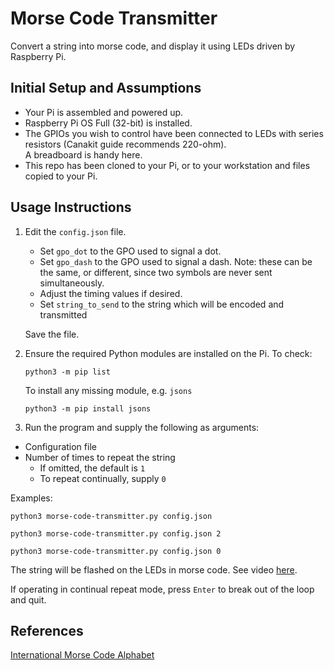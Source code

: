 # Morse Code Transmitter

Convert a string into morse code, and display it using LEDs driven by Raspberry Pi.

## Initial Setup and Assumptions

* Your Pi is assembled and powered up.
* Raspberry Pi OS Full (32-bit) is installed.
* The GPIOs you wish to control have been connected to LEDs with series resistors (Canakit guide recommends 220-ohm).  
  A breadboard is handy here.
* This repo has been cloned to your Pi, or to your workstation and files copied to your Pi.
  
## Usage Instructions

1. Edit the `config.json` file.  
   
   * Set `gpo_dot` to the GPO used to signal a dot.
   * Set `gpo_dash` to the GPO used to signal a dash.
   Note: these can be the same, or different, since two symbols are never sent simultaneously.
   * Adjust the timing values if desired.
   * Set `string_to_send` to the string which will be encoded and transmitted

   Save the file.
   
2. Ensure the required Python modules are installed on the Pi.  To check:
 
   `python3 -m pip list`
   
   To install any missing module, e.g. `jsons`
   
   `python3 -m pip install jsons`
   
3. Run the program and supply the following as arguments: 

* Configuration file
* Number of times to repeat the string
    * If omitted, the default is `1`
    * To repeat continually, supply `0`

Examples:

    python3 morse-code-transmitter.py config.json
    
    python3 morse-code-transmitter.py config.json 2
    
    python3 morse-code-transmitter.py config.json 0

        
The string will be flashed on the LEDs in morse code.
See video  [here](https://rumble.com/vjpqxt-raspberry-pi-morse-code-transmitter.html).

If operating in continual repeat mode, press `Enter` to break out of the loop and quit.
 
## References

[International Morse Code Alphabet](https://en.wikipedia.org/wiki/Morse_code#/media/File:International_Morse_Code.svg)
